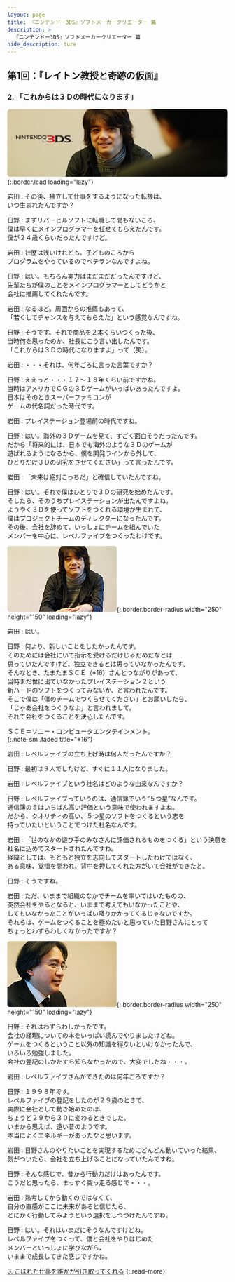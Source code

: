 ```yaml
---
layout: page
title: 『ニンテンドー3DS』ソフトメーカークリエーター 篇
description: >
  『ニンテンドー3DS』ソフトメーカークリエーター 篇
hide_description: ture
---
```


## 第1回：『レイトン教授と奇跡の仮面』

### 2. 「これからは３Ｄの時代になります」

![](/interviews/jp/3ds/creators/vol1/img/mainvisual2.jpg){:.border.lead loading="lazy"}

岩田
: その後、独立して仕事をするようになった転機は、<br>いつ生まれたんですか？

日野
: まずリバーヒルソフトに転職して間もないころ、<br>僕は早くにメインプログラマーを任せてもらえたんです。<br>僕が２４歳くらいだったんですけど。

岩田
: 社歴は浅いけれども、子どものころから<br>プログラムをやっているのでベテランなんですよね。

日野
: はい。もちろん実力はまだまだだったんですけど、<br>先輩たちが僕のことをメインプログラマーとしてどうかと<br>会社に推薦してくれたんです。

岩田
: なるほど。周囲からの推薦もあって、<br>「若くしてチャンスを与えてもらえた」という感覚なんですね。

日野
: そうです。それで商品を２本くらいつくった後、<br>当時何を思ったのか、社長にこう言い出したんです。<br>「これからは３Ｄの時代になりますよ」って（笑）。

岩田
: ・・・それは、何年ごろに言った言葉ですか？

日野
: ええっと・・・１７～１８年くらい前ですかね。<br>当時はアメリカでＣＧの３Ｄゲームがいっぱいあったんですよ。<br>日本はそのときスーパーファミコンが<br>ゲームの代名詞だった時代です。

岩田
: プレイステーション登場前の時代ですね。

日野
: はい。海外の３Ｄゲームを見て、すごく面白そうだったんです。<br>だから「将来的には、日本でも海外のような３Ｄのゲームが<br>遊ばれるようになるから、僕を開発ラインから外して、<br>ひとりだけ３Ｄの研究をさせてください」って言ったんです。

岩田
: 「未来は絶対こっちだ」と確信していたんですね。

日野
: はい。それで僕はひとりで３Ｄの研究を始めたんです。<br>そしたら、そのうちプレイステーションが出たんですよね。<br>ようやく３Ｄを使ってソフトをつくれる環境が生まれて、<br>僕はプロジェクトチームのディレクターになったんです。<br>その後、会社を辞めて、いっしょにチームを組んでいた<br>メンバーを中心に、レベルファイブをつくったわけです。

![](/interviews/jp/3ds/creators/vol1/img/photo6.jpg){:.border.border-radius width="250" height="150" loading="lazy"}

岩田
: はい。

日野
: 何より、新しいことをしたかったんです。<br>そのためには会社にいて指示を受けるだけじゃだめだなとは<br>思っていたんですけど、独立できるとは思っていなかったんです。<br>そんなとき、たまたまＳＣＥ（※16）さんとつながりがあって、<br>当時まだ世に出ていなかったプレイステーション２という<br>新ハードのソフトをつくってみないか、と言われたんです。<br>そこで僕は「僕のチームでつくらせてください」とお願いしたら、<br>「じゃあ会社をつくりなよ」と言われまして。<br>それで会社をつくることを決心したんです。

ＳＣＥ＝ソニー・コンピュータエンタテインメント。              
{:.note-sm .faded title="※16"}

岩田
: レベルファイブの立ち上げ時は何人だったんですか？

日野
: 最初は９人でしたけど、すぐに１１人になりました。

岩田
: レベルファイブという社名はどのような由来なんですか？

日野
: レベルファイブっていうのは、通信簿でいう“５つ星”なんです。<br>通信簿の５はいちばん高い評価という意味で使われますよね。<br>だから、クオリティの高い、５つ星のソフトをつくるという志を<br>持っていたいということでつけた社名なんです。

岩田
: 「世のなかの遊び手のみなさんに評価されるものをつくる」という決意を<br>社名に込めてスタートされたんですね。<br>経緯としては、もともと独立を志向してスタートしたわけではなく、<br>ある意味、覚悟を問われ、背中を押してくれた方がいて会社ができたと。

日野
: そうですね。

岩田
: ただ、いままで組織のなかでチームを率いてはいたものの、<br>突然会社をやるとなると、いままで考えてもいなかったことや、<br>してもいなかったことがいっぱい降りかかってくるじゃないですか。<br>それらは、ゲームをつくることを極めたいと思っていた日野さんにとって<br>ちょっとわずらわしくなかったですか？

![](/interviews/jp/3ds/creators/vol1/img/photo7.jpg){:.border.border-radius width="250" height="150" loading="lazy"}

日野
: それはわずらわしかったです。<br>会社の経理についての本をいっぱい読んでやりましたけどね。<br>ゲームをつくるということ以外の知識を得ないといけなかったんで、<br>いろいろ勉強しました。<br>会社の登記のしかたすら知らなかったので、大変でしたね・・・。

岩田
: レベルファイブさんができたのは何年ごろですか？

日野
: １９９８年です。<br>レベルファイブの登記をしたのが２９歳のときで、<br>実際に会社として動き始めたのは、<br>ちょうど２９から３０に変わるときでした。<br>いまから思えば、遠い昔のようです。<br>本当によくエネルギーがあったなと思います。

岩田
: 日野さんのやりたいことを実現するためにどんどん動いていった結果、<br>気がついたら、会社を立ち上げることになっていたんですね。

日野
: そんな感じで、昔から行動力だけはあったんです。<br>こうだと思ったら、まっすぐ突っ走る感じで・・・。

岩田
: 熟考してから動くのではなくて、<br>自分の直感がここに未来があると信じたら、<br>とにかく行動してみようという選択をしつづけたんですね。

日野
: はい。それはいまだにそうなんですけどね。<br>レベルファイブをつくって、僕と会社をやりはじめた<br>メンバーといっしょに学びながら、<br>いままで成長してきた感じですかね。

[3. こぼれた仕事を誰かが引き取ってくれる](3.md)
{:.read-more}

